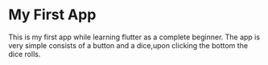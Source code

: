 # My First App

This is my first app while learning flutter as a complete beginner. The app is very simple consists of a button and a dice,upon clicking the bottom the dice rolls.

